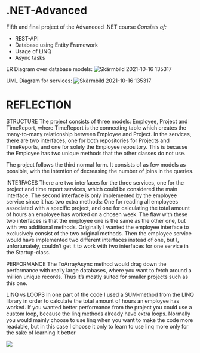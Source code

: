# .NET-Advanced

Fifth and final project of the Advaneced .NET course
*Consists of:*
- REST-API
- Database using Entity Framework
- Usage of LINQ
- Async tasks

ER Diagram over database models:
![Skärmbild 2021-10-16 135317](https://user-images.githubusercontent.com/62301779/137586709-6bd3b484-6402-4159-a2b1-c8a1f9357598.png)

UML Diagram for services:
![Skärmbild 2021-10-16 135317](https://user-images.githubusercontent.com/62301779/137586709-6bd3b484-6402-4159-a2b1-c8a1f9357598.png)

# REFLECTION
STRUCTURE
The project consists of three models: Employee, Project and TimeReport, where TimeReport is the connecting table which creates the many-to-many relationship between Employee and Project. In the services, there are two interfaces, one for both repositories for Projects and TimeReports, and one for solely the Employee repository. This is because the Employee has two unique methods that the other classes do not use.

The project follows the third normal form.
It consists of as few models as possible, with the intention of decreasing the number of joins in the queries. 

INTERFACES
There are two interfaces for the three services, one for the project and time report services, which could be considered the main interface. The second interface is only implemented by the employee service since it has two extra methods: One for reading all employees associated with a specific project, and one for calculating the total amount of hours an employee has worked on a chosen week. 
The flaw with these two interfaces is that the employee one is the same as the other one, but with two additional methods. Originally I wanted the employee interface to exclusively consist of the two original methods. Then the employee service would have implemented two different interfaces instead of one, but I, unfortunately, couldn’t get it to work with two interfaces for one service in the Startup-class. 

PERFORMANCE
The ToArrayAsync method would drag down the performance with really large databases, where you want to fetch around a million unique records. Thus it’s mostly suited for smaller projects such as this one.

LINQ vs LOOPS
In one part of the code I used a SUM-method from the LINQ library in order to calculate the total amount of hours an employee has worked. If you wanted better performance from the project you could use a custom loop, because the linq methods already have extra loops. Normally you would mainly choose to use linq when you want to make the code more readable, but in this case I choose it only to learn to use linq more only for the sake of learning it better

 ![](https://user-images.githubusercontent.com/62301779/137586431-9c02608b-d33a-4fae-8a64-c5799a4731f9.png)
